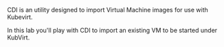 CDI is an utility designed to import Virtual Machine images for use with Kubevirt.

In this lab you'll play with CDI to import an existing VM to be started under KubVirt.
